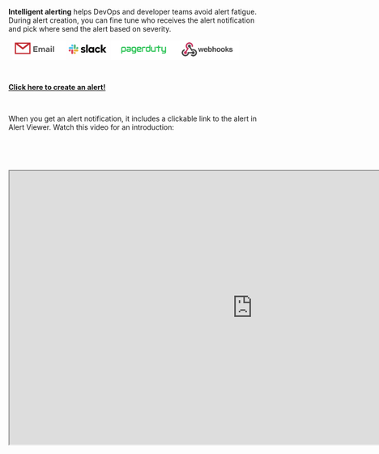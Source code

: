 <div class="container-fluid">
<div class="col-sm-12 col-md-6">
<p><strong>Intelligent alerting</strong> helps DevOps and developer teams avoid alert fatigue. During alert creation, you can fine tune who receives the alert notification and pick where send the alert based on severity.</p>
&nbsp;
<img src="images/alert_options.png" align="center"></img>
<p>&nbsp;</p>
<a href="../alerts/add"><strong>Click here to create an alert!</strong></a>
<p>&nbsp;</p>
<p>When you get an alert notification, it includes a clickable link to the alert in Alert Viewer. Watch this video for an introduction:</p>
<p>&nbsp;</p>
<p>&nbsp;</p>
<iframe src="https://players.brightcove.net/1971571333001/default_default/index.html?videoId=6263535548001" width="960" height="540" allowfullscreen="" webkitallowfullscreen="" mozallowfullscreen=""></iframe>
&nbsp;
</div>
</div>
